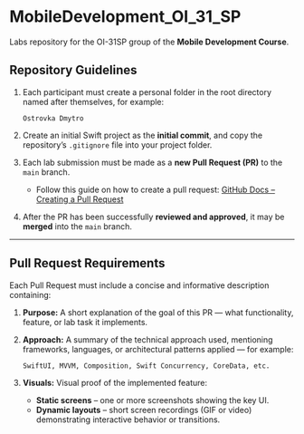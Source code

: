 # **MobileDevelopment_OI_31_SP**

Labs repository for the OI-31SP group of the **Mobile Development Course**.

## **Repository Guidelines**

1. Each participant must create a personal folder in the root directory named after themselves, for example:

   ```
   Ostrovka Dmytro
   ```
2. Create an initial Swift project as the **initial commit**, and copy the repository’s `.gitignore` file into your project folder.
3. Each lab submission must be made as a **new Pull Request (PR)** to the `main` branch.

   * Follow this guide on how to create a pull request:
     [GitHub Docs – Creating a Pull Request](https://docs.github.com/en/pull-requests/collaborating-with-pull-requests/proposing-changes-to-your-work-with-pull-requests/creating-a-pull-request)
4. After the PR has been successfully **reviewed and approved**, it may be **merged** into the `main` branch.

---

## **Pull Request Requirements**

Each Pull Request must include a concise and informative description containing:

1. **Purpose:**
   A short explanation of the goal of this PR — what functionality, feature, or lab task it implements.

2. **Approach:**
   A summary of the technical approach used, mentioning frameworks, languages, or architectural patterns applied — for example:

   ```
   SwiftUI, MVVM, Composition, Swift Concurrency, CoreData, etc.
   ```

3. **Visuals:**
   Visual proof of the implemented feature:

   * **Static screens** – one or more screenshots showing the key UI.
   * **Dynamic layouts** – short screen recordings (GIF or video) demonstrating interactive behavior or transitions.
